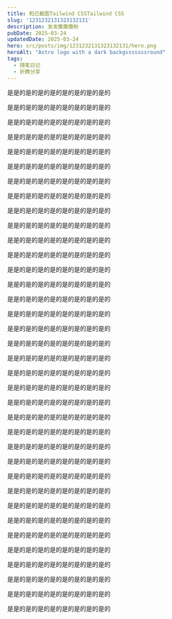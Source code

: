 ```yaml
---
title: 和已截图Tailwind CSSTailwind CSS
slug: '1231232131323132131'
description: 发发撒撒撒粉
pubDate: 2025-03-24
updatedDate: 2025-03-24
hero: src/posts/img/1231232131323132131/hero.png
heroAlt: "Astro logo with a dark backgsssssssround"
tags:
  - 随笔日记
  - 折腾分享
---
```

是是的是的是的是的是的是的是的是的

是是的是的是的是的是的是的是的是的

是是的是的是的是的是的是的是的是的

是是的是的是的是的是的是的是的是的

是是的是的是的是的是的是的是的是的

是是的是的是的是的是的是的是的是的

是是的是的是的是的是的是的是的是的

是是的是的是的是的是的是的是的是的

是是的是的是的是的是的是的是的是的

是是的是的是的是的是的是的是的是的

是是的是的是的是的是的是的是的是的

是是的是的是的是的是的是的是的是的

是是的是的是的是的是的是的是的是的

是是的是的是的是的是的是的是的是的

是是的是的是的是的是的是的是的是的

是是的是的是的是的是的是的是的是的

是是的是的是的是的是的是的是的是的

是是的是的是的是的是的是的是的是的

是是的是的是的是的是的是的是的是的

是是的是的是的是的是的是的是的是的

是是的是的是的是的是的是的是的是的

是是的是的是的是的是的是的是的是的

是是的是的是的是的是的是的是的是的

是是的是的是的是的是的是的是的是的

是是的是的是的是的是的是的是的是的

是是的是的是的是的是的是的是的是的

是是的是的是的是的是的是的是的是的

是是的是的是的是的是的是的是的是的

是是的是的是的是的是的是的是的是的

是是的是的是的是的是的是的是的是的

是是的是的是的是的是的是的是的是的

是是的是的是的是的是的是的是的是的

是是的是的是的是的是的是的是的是的

是是的是的是的是的是的是的是的是的

是是的是的是的是的是的是的是的是的

是是的是的是的是的是的是的是的是的
